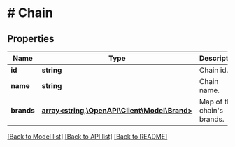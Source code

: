 # # Chain

## Properties

Name | Type | Description | Notes
------------ | ------------- | ------------- | -------------
**id** | **string** | Chain id. | [optional]
**name** | **string** | Chain name. | [optional]
**brands** | [**array<string,\OpenAPI\Client\Model\Brand>**](Brand.md) | Map of the chain&#39;s brands. | [optional]

[[Back to Model list]](../../README.md#models) [[Back to API list]](../../README.md#endpoints) [[Back to README]](../../README.md)
